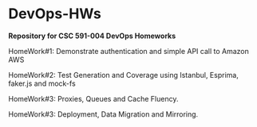 # DevOps-HWs
<b>Repository for CSC 591-004 DevOps Homeworks</b>

<p>HomeWork#1: Demonstrate authentication and simple API call to Amazon AWS</p>

<p>HomeWork#2: Test Generation and Coverage using Istanbul, Esprima, faker.js and mock-fs</p>

<p>HomeWork#3: Proxies, Queues and Cache Fluency.</p>

<p>HomeWork#3: Deployment, Data Migration and Mirroring.</p>
